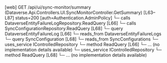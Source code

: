 [web] GET /api/ui/sync-monitor/summary  (Dataverse.Api.Controllers.UI.SyncMonitorController.GetSummary)  [L63–L87] status=200 [auth=Authentication.AdminPolicy]
  └─ calls DataverseEntityFailureLogRepository.ReadQuery [L66]
  └─ calls SyncConfigurationRepository.ReadQuery [L68]
  └─ query DataverseEntityFailureLog [L66]
    └─ reads_from DataverseEntityFailureLogs
  └─ query SyncConfiguration [L68]
    └─ reads_from SyncConfigurations
  └─ uses_service IControlledRepository<DataverseEntityFailureLog>
    └─ method ReadQuery [L66]
      └─ ... (no implementation details available)
  └─ uses_service IControlledRepository<SyncConfiguration>
    └─ method ReadQuery [L68]
      └─ ... (no implementation details available)

